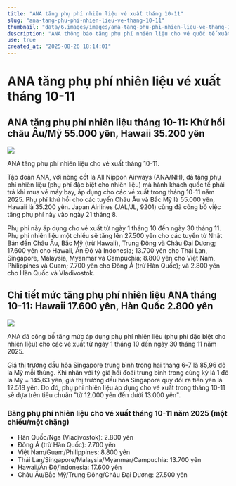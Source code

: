 ```yaml
---
title: "ANA tăng phụ phí nhiên liệu vé xuất tháng 10-11"
slug: "ana-tang-phu-phi-nhien-lieu-ve-thang-10-11"
thumbnail: "data/6.images/images/ana-tang-phu-phi-nhien-lieu-ve-thang-10-11.webp"
description: "ANA thông báo tăng phụ phí nhiên liệu cho vé quốc tế xuất từ tháng 10 đến 11 năm 2025, áp dụng cho các tuyến Châu Âu, Bắc Mỹ, Hawaii, Việt Nam và các khu vực khác."
use: true
created_at: "2025-08-26 18:14:01"
---
```


# ANA tăng phụ phí nhiên liệu vé xuất tháng 10-11

## ANA tăng phụ phí nhiên liệu tháng 10-11: Khứ hồi châu Âu/Mỹ 55.000 yên, Hawaii 35.200 yên

![](/images/20250826-00000006-awire-000-1-view.webp)

ANA tăng phụ phí nhiên liệu cho vé xuất tháng 10-11.

Tập đoàn ANA, với nòng cốt là All Nippon Airways (ANA/NH), đã tăng phụ phí nhiên liệu (phụ phí đặc biệt cho nhiên liệu) mà hành khách quốc tế phải trả khi mua vé máy bay, áp dụng cho các vé xuất trong tháng 10-11 năm 2025. Phụ phí khứ hồi cho các tuyến Châu Âu và Bắc Mỹ là 55.000 yên, Hawaii là 35.200 yên. Japan Airlines (JAL/JL, 9201) cũng đã công bố việc tăng phụ phí này vào ngày 21 tháng 8.

Phụ phí này áp dụng cho vé xuất từ ngày 1 tháng 10 đến ngày 30 tháng 11. Phụ phí nhiên liệu một chiều sẽ tăng lên 27.500 yên cho các tuyến từ Nhật Bản đến Châu Âu, Bắc Mỹ (trừ Hawaii), Trung Đông và Châu Đại Dương; 17.600 yên cho Hawaii, Ấn Độ và Indonesia; 13.700 yên cho Thái Lan, Singapore, Malaysia, Myanmar và Campuchia; 8.800 yên cho Việt Nam, Philippines và Guam; 7.700 yên cho Đông Á (trừ Hàn Quốc); và 2.800 yên cho Hàn Quốc và Vladivostok.

## Chi tiết mức tăng phụ phí nhiên liệu ANA tháng 10-11: Hawaii 17.600 yên, Hàn Quốc 2.800 yên

![](/images/20250826-00000005-imptrw-000-1-view.webp)

ANA đã công bố tăng mức áp dụng phụ phí nhiên liệu (phụ phí đặc biệt cho nhiên liệu) cho các vé xuất từ ngày 1 tháng 10 đến ngày 30 tháng 11 năm 2025.

Giá thị trường dầu hỏa Singapore trung bình trong hai tháng 6-7 là 85,96 đô la Mỹ mỗi thùng. Khi nhân với tỷ giá hối đoái trung bình trong cùng kỳ là 1 đô la Mỹ = 145,63 yên, giá thị trường dầu hỏa Singapore quy đổi ra tiền yên là 12.518 yên. Do đó, phụ phí nhiên liệu áp dụng cho vé xuất trong tháng 10-11 sẽ dựa trên tiêu chuẩn "từ 12.000 yên đến dưới 13.000 yên".

### Bảng phụ phí nhiên liệu cho vé xuất tháng 10-11 năm 2025 (một chiều/một chặng)

*   Hàn Quốc/Nga (Vladivostok): 2.800 yên
*   Đông Á (trừ Hàn Quốc): 7.700 yên
*   Việt Nam/Guam/Philippines: 8.800 yên
*   Thái Lan/Singapore/Malaysia/Myanmar/Campuchia: 13.700 yên
*   Hawaii/Ấn Độ/Indonesia: 17.600 yên
*   Châu Âu/Bắc Mỹ/Trung Đông/Châu Đại Dương: 27.500 yên